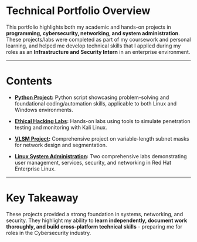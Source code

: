 # Technical Portfolio Overview

This portfolio highlights both my academic and hands-on projects in **programming, cybersecurity, networking, and system administration**.
These projects/labs were completed as part of my coursework and personal learning, and helped me develop technical skills that I applied during my roles as an **Infrastructure and Security Intern** in an enterprise environment.

---

# Contents
- **[Python Project](./python-project/README.md):** Python script showcasing problem-solving and foundational coding/automation skills, applicable to both Linux and Windows environments.

- **[Ethical Hacking Labs](./ethical-hacking-labs/README.md):** Hands-on labs using tools to simulate penetration testing and monitoring with Kali Linux.

- **[VLSM Project](./vlsm-project/README.md):** Comprehensive project on variable-length subnet masks for network design and segmentation.
- **[Linux System Administration](./linux-admin/README.md):** Two comprehensive labs demonstrating user management, services, security, and networking in Red Hat Enterprise Linux.

---

# Key Takeaway
These projects provided a strong foundation in systems, networking, and security. They highlight my ability to **learn independently, document work thoroughly, and build cross-platform technical skills** - preparing me for roles in the Cybersecurity industry.
